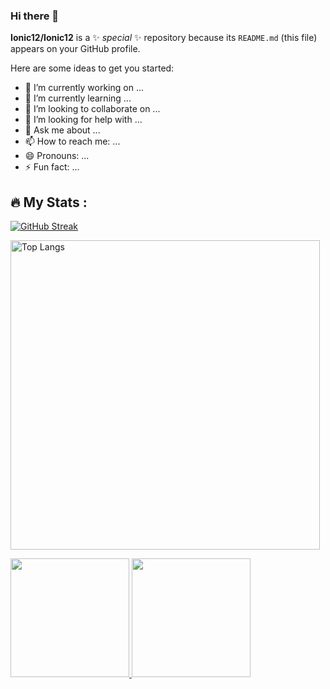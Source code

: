 ### Hi there 👋


**Ionic12/Ionic12** is a ✨ _special_ ✨ repository because its `README.md` (this file) appears on your GitHub profile.

Here are some ideas to get you started:

- 🔭 I’m currently working on ...
- 🌱 I’m currently learning ...
- 👯 I’m looking to collaborate on ...
- 🤔 I’m looking for help with ...
- 💬 Ask me about ...
- 📫 How to reach me: ...
- 😄 Pronouns: ...
- ⚡ Fun fact: ...

## :fire: My Stats :

[![GitHub Streak](http://github-readme-streak-stats.herokuapp.com?user=Ionic12&theme=dark&background=000000)](https://git.io/streak-stats)

<p align="left">
  <img src="https://github-readme-stats.vercel.app/api/top-langs/?username=Ionic12&layout=compact&theme=vision-friendly-dark&langs_count=8" alt="Top Langs" style="width: 495px">
</p>

<p align="left">
  <a href="https://github.com/dimasmds">
    <img height="190em" src="http://github-readme-streak-stats.herokuapp.com?user=Ionic12&theme=dark&background=000000)](https://git.io/streak-stats"/>
    <img height="190em" src="https://github-readme-stats-eight-theta.vercel.app/api/top-langs/?username=Ionic12&layout=compact&langs_count=8&theme=dark&background=000000"/>
   </a>
</p>
